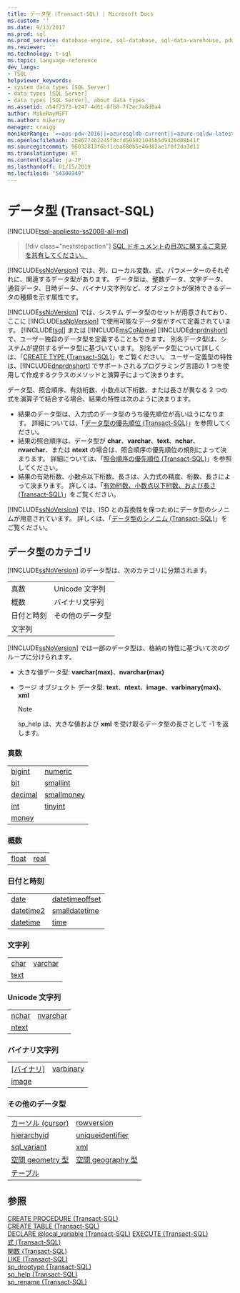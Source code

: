```yaml
---
title: データ型 (Transact-SQL) | Microsoft Docs
ms.custom: ''
ms.date: 9/13/2017
ms.prod: sql
ms.prod_service: database-engine, sql-database, sql-data-warehouse, pdw
ms.reviewer: ''
ms.technology: t-sql
ms.topic: language-reference
dev_langs:
- TSQL
helpviewer_keywords:
- system data types [SQL Server]
- data types [SQL Server]
- data types [SQL Server], about data types
ms.assetid: a54f7373-b247-4d61-8fb8-7f2ec7a8d0a4
author: MikeRayMSFT
ms.author: mikeray
manager: craigg
monikerRange: '>=aps-pdw-2016||=azuresqldb-current||=azure-sqldw-latest||>=sql-server-2016||=sqlallproducts-allversions||>=sql-server-linux-2017||=azuresqldb-mi-current'
ms.openlocfilehash: 2b86774b2245f8cfd505921045b5d9426d08b41f
ms.sourcegitcommit: 96032813f6bf1cba680b5e46d82ae1f0f2da3d11
ms.translationtype: HT
ms.contentlocale: ja-JP
ms.lasthandoff: 01/15/2019
ms.locfileid: "54300349"
---
```

# <a name="data-types-transact-sql"></a>データ型 (Transact-SQL)
[!INCLUDE[tsql-appliesto-ss2008-all-md](../../includes/tsql-appliesto-ss2008-all-md.md)]

> [!div class="nextstepaction"]
> [SQL ドキュメントの目次に関するご意見を共有してください。](https://aka.ms/sqldocsurvey)

[!INCLUDE[ssNoVersion](../../includes/ssnoversion-md.md)] では、列、ローカル変数、式、パラメーターのそれぞれに、関連するデータ型があります。 データ型は、整数データ、文字データ、通貨データ、日時データ、バイナリ文字列など、オブジェクトが保持できるデータの種類を示す属性です。
  
[!INCLUDE[ssNoVersion](../../includes/ssnoversion-md.md)] では、システム データ型のセットが用意されており、ここに [!INCLUDE[ssNoVersion](../../includes/ssnoversion-md.md)] で使用可能なデータ型がすべて定義されています。 [!INCLUDE[tsql](../../includes/tsql-md.md)] または [!INCLUDE[msCoName](../../includes/msconame-md.md)] [!INCLUDE[dnprdnshort](../../includes/dnprdnshort-md.md)] で、ユーザー独自のデータ型を定義することもできます。 別名データ型は、システムが提供するデータ型に基づいています。 別名データ型について詳しくは、「[CREATE TYPE &#40;Transact-SQL&#41;](../../t-sql/statements/create-type-transact-sql.md)」をご覧ください。 ユーザー定義型の特性は、[!INCLUDE[dnprdnshort](../../includes/dnprdnshort-md.md)] でサポートされるプログラミング言語の 1 つを使用して作成するクラスのメソッドと演算子によって決まります。
  
データ型、照合順序、有効桁数、小数点以下桁数、または長さが異なる 2 つの式を演算子で結合する場合、結果の特性は次のように決まります。
-   結果のデータ型は、入力式のデータ型のうち優先順位が高いほうになります。 詳細については、「[データ型の優先順位 &#40;Transact-SQL&#41;](../../t-sql/data-types/data-type-precedence-transact-sql.md)」を参照してください。  
-   結果の照合順序は、データ型が **char**、**varchar**、**text**、**nchar**、**nvarchar**、または **ntext** の場合は、照合順序の優先順位の規則によって決まります。 詳細については、「[照合順序の優先順位 &#40;Transact-SQL&#41;](../../t-sql/statements/collation-precedence-transact-sql.md)」を参照してください。  
-   結果の有効桁数、小数点以下桁数、長さは、入力式の精度、桁数、長さによって決まります。 詳しくは、「[有効桁数、小数点以下桁数、および長さ &#40;Transact-SQL&#41;](../../t-sql/data-types/precision-scale-and-length-transact-sql.md)」をご覧ください。  
  
[!INCLUDE[ssNoVersion](../../includes/ssnoversion-md.md)] では、ISO との互換性を保つためにデータ型のシノニムが用意されています。 詳しくは、「[データ型のシノニム &#40;Transact-SQL&#41;](../../t-sql/data-types/data-type-synonyms-transact-sql.md)」をご覧ください。
  
## <a name="data-type-categories"></a>データ型のカテゴリ
[!INCLUDE[ssNoVersion](../../includes/ssnoversion-md.md)] のデータ型は、次のカテゴリに分類されます。
  
|||  
|-|-|  
|真数|Unicode 文字列|  
|概数|バイナリ文字列|  
|日付と時刻|その他のデータ型|  
|文字列||  
  
[!INCLUDE[ssNoVersion](../../includes/ssnoversion-md.md)] では一部のデータ型は、格納の特性に基づいて次のグループに分けられます。
-   大きな値データ型: **varchar(max)**、**nvarchar(max)**  
-   ラージ オブジェクト データ型: **text**、**ntext**、**image**、**varbinary(max)**、**xml**  
  
    > [!NOTE]  
    >  sp_help は、大きな値および **xml** を受け取るデータ型の長さとして -1 を返します。  
  
### <a name="exact-numerics"></a>真数
  
|||  
|-|-|  
|[bigint](../../t-sql/data-types/int-bigint-smallint-and-tinyint-transact-sql.md)|[numeric](../../t-sql/data-types/decimal-and-numeric-transact-sql.md)|  
|[bit](../../t-sql/data-types/bit-transact-sql.md)|[smallint](../../t-sql/data-types/int-bigint-smallint-and-tinyint-transact-sql.md)|  
|[decimal](../../t-sql/data-types/decimal-and-numeric-transact-sql.md)|[smallmoney](../../t-sql/data-types/money-and-smallmoney-transact-sql.md)|  
|[int](../../t-sql/data-types/int-bigint-smallint-and-tinyint-transact-sql.md)|[tinyint](../../t-sql/data-types/int-bigint-smallint-and-tinyint-transact-sql.md)|  
|[money](../../t-sql/data-types/money-and-smallmoney-transact-sql.md)||  
  
### <a name="approximate-numerics"></a>概数
  
|||  
|-|-|  
|[float](../../t-sql/data-types/float-and-real-transact-sql.md)|[real](../../t-sql/data-types/float-and-real-transact-sql.md)|  
  
### <a name="date-and-time"></a>日付と時刻
  
|||  
|-|-|  
|[date](../../t-sql/data-types/date-transact-sql.md)|[datetimeoffset](../../t-sql/data-types/datetimeoffset-transact-sql.md)|  
|[datetime2](../../t-sql/data-types/datetime2-transact-sql.md)|[smalldatetime](../../t-sql/data-types/smalldatetime-transact-sql.md)|  
|[datetime](../../t-sql/data-types/datetime-transact-sql.md)|[time](../../t-sql/data-types/time-transact-sql.md)|  
  
### <a name="character-strings"></a>文字列
  
|||  
|-|-|  
|[char](../../t-sql/data-types/char-and-varchar-transact-sql.md)|[varchar](../../t-sql/data-types/char-and-varchar-transact-sql.md)|  
|[text](../../t-sql/data-types/ntext-text-and-image-transact-sql.md)||  
  
### <a name="unicode-character-strings"></a>Unicode 文字列
  
|||  
|-|-|  
|[nchar](../../t-sql/data-types/nchar-and-nvarchar-transact-sql.md)|[nvarchar](../../t-sql/data-types/nchar-and-nvarchar-transact-sql.md)|  
|[ntext](../../t-sql/data-types/ntext-text-and-image-transact-sql.md)||  
  
### <a name="binary-strings"></a>バイナリ文字列
  
|||  
|-|-|  
|[[バイナリ]](../../t-sql/data-types/binary-and-varbinary-transact-sql.md)|[varbinary](../../t-sql/data-types/binary-and-varbinary-transact-sql.md)|  
|[image](../../t-sql/data-types/ntext-text-and-image-transact-sql.md)||  
  
### <a name="other-data-types"></a>その他のデータ型
  
|||  
|-|-|  
|[カーソル (cursor)](../../t-sql/data-types/cursor-transact-sql.md)|[rowversion](../../t-sql/data-types/rowversion-transact-sql.md)|  
|[hierarchyid](../../t-sql/data-types/hierarchyid-data-type-method-reference.md)|[uniqueidentifier](../../t-sql/data-types/uniqueidentifier-transact-sql.md)|  
|[sql_variant](../../t-sql/data-types/sql-variant-transact-sql.md)|[xml](../../t-sql/xml/xml-transact-sql.md)|  
|[空間 geometry 型](../../t-sql/spatial-geometry/spatial-types-geometry-transact-sql.md) |[空間 geography 型](../../t-sql/spatial-geography/spatial-types-geography.md)|  
|[テーブル](../../t-sql/data-types/table-transact-sql.md) | |
  
## <a name="see-also"></a>参照
[CREATE PROCEDURE &#40;Transact-SQL&#41;](../../t-sql/statements/create-procedure-transact-sql.md)  
[CREATE TABLE &#40;Transact-SQL&#41;](../../t-sql/statements/create-table-transact-sql.md)  
[DECLARE @local_variable &#40;Transact-SQL&#41;](../../t-sql/language-elements/declare-local-variable-transact-sql.md)
[EXECUTE &#40;Transact-SQL&#41;](../../t-sql/language-elements/execute-transact-sql.md)  
[式 &#40;Transact-SQL&#41;](../../t-sql/language-elements/expressions-transact-sql.md)  
[関数 &#40;Transact-SQL&#41;](../../t-sql/functions/functions.md)  
[LIKE &#40;Transact-SQL&#41;](../../t-sql/language-elements/like-transact-sql.md)  
[sp_droptype &#40;Transact-SQL&#41;](../../relational-databases/system-stored-procedures/sp-droptype-transact-sql.md)  
[sp_help &#40;Transact-SQL&#41;](../../relational-databases/system-stored-procedures/sp-help-transact-sql.md)  
[sp_rename &#40;Transact-SQL&#41;](../../relational-databases/system-stored-procedures/sp-rename-transact-sql.md)
  
  
